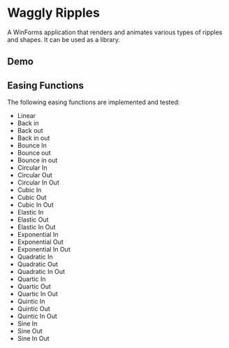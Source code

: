 # Waggly Ripples

A WinForms application that renders and animates various types of ripples and shapes. It can be used as a library.

## Demo


## Easing Functions

The following easing functions are implemented and tested:

- Linear
- Back in
- Back out
- Back in out
- Bounce In
- Bounce out
- Bounce in out
- Circular In
- Circular Out
- Circular In Out
- Cubic In
- Cubic Out
- Cubic In Out
- Elastic In
- Elastic Out
- Elastic In Out
- Exponential In
- Exponential Out
- Exponential In Out
- Quadratic In
- Quadratic Out
- Quadratic In Out
- Quartic In
- Quartic Out
- Quartic In Out
- Quintic In
- Quintic Out
- Quintic In Out
- Sine In
- Sine Out
- Sine In Out
  